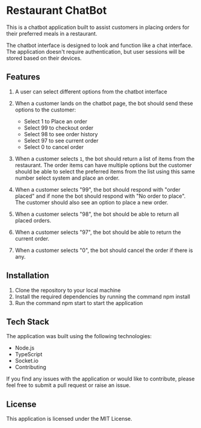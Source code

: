 # Restaurant ChatBot

This is a chatbot application built to assist customers in placing orders for their preferred meals in a restaurant.

The chatbot interface is designed to look and function like a chat interface. The application doesn't require authentication, but user sessions will be stored based on their devices.

## Features

1. A user can select different options from the chatbot interface
2. When a customer lands on the chatbot page, the bot should send these options to the customer:
   - Select 1 to Place an order
   - Select 99 to checkout order
   - Select 98 to see order history
   - Select 97 to see current order
   - Select 0 to cancel order

3. When a customer selects `1`, the bot should return a list of items from the restaurant. The order items can have multiple options but the customer should be able to select the preferred items from the list using this same number select system and place an order.
4. When a customer selects "99", the bot should respond with "order placed" and if none the bot should respond with "No order to place". The customer should also see an option to place a new order.
5. When a customer selects "98", the bot should be able to return all placed orders.
6. When a customer selects "97", the bot should be able to return the current order.
7. When a customer selects "0", the bot should cancel the order if there is any.

## Installation

1. Clone the repository to your local machine
2. Install the required dependencies by running the command npm install
3. Run the command npm start to start the application

## Tech Stack

The application was built using the following technologies:

- Node.js
- TypeScript
- Socket.io
- Contributing

If you find any issues with the application or would like to contribute, please feel free to submit a pull request or raise an issue.

## License

This application is licensed under the MIT License.